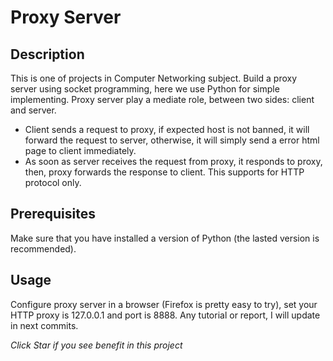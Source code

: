 # Proxy Server

## Description
This is one of projects in Computer Networking subject.
Build a proxy server using socket programming, here we use Python for simple implementing.
Proxy server play a mediate role, between two sides: client and server.
* Client sends a request to proxy, if expected host is not banned, it will forward the request to server, otherwise, it will simply send a error html page to client immediately.
* As soon as server receives the request from proxy, it responds to proxy, then, proxy forwards the response to client.
This supports for HTTP protocol only.

## Prerequisites
Make sure that you have installed a version of Python (the lasted version is recommended).

## Usage
Configure proxy server in a browser (Firefox is pretty easy to try), set your HTTP proxy is 127.0.0.1 and port is 8888.
Any tutorial or report, I will update in next commits.

*Click Star if you see benefit in this project*
